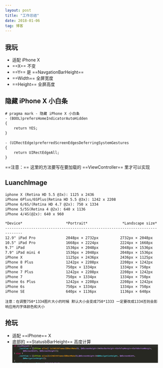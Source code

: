 ```yaml
---
layout: post
title: "工作总结"
date: 2018-01-06
tag: 博客
---   
```


## 我玩
- 适配 iPhone X
 - ==X== 不变
 - ==Y== 是 ==NavgationBarHeight==
 - ==Width== 全屏宽度
 - ==Height== 全屏高度

## 隐藏 iPhone X 小白条
```
# pragma mark - 隐藏 iPhone X 小白条
- (BOOL)prefersHomeIndicatorAutoHidden
{
    return YES;
}

- (UIRectEdge)preferredScreenEdgesDeferringSystemGestures
{
    return UIRectEdgeAll;
}
```
==注意：== 这里的方法要写在要加载的 ==ViewController== 里才可以实现
## LuanchImage
```
iphone X (Retina HD 5.5 @3x): 1125 x 2436
iPhone 6Plus/6SPlus(Retina HD 5.5 @3x): 1242 x 2208
iPhone 6/6S/(Retina HD 4.7 @2x): 750 x 1334
iPhone 5/5S(Retina 4 @2x): 640 x 1136
iPhone 4/4S(@2x): 640 x 960
```

```
*Device*                    *Portrait*                *Landscape size*
------------------------------------------------------------------------------
12.9" iPad Pro              2048px × 2732px          2732px × 2048px
10.5" iPad Pro              1668px × 2224px          2224px × 1668px
9.7" iPad                   1536px × 2048px          2048px × 1536px
7.9" iPad mini 4            1536px × 2048px          2048px × 1536px
iPhone X                    1125px × 2436px          2436px × 1125px
iPhone 8 Plus               1242px × 2208px          2208px × 1242px
iPhone 8                    750px × 1334px           1334px × 750px
iPhone 7 Plus               1242px × 2208px          2208px × 1242px
iPhone 7                    750px × 1334px           1334px × 750px
iPhone 6s Plus              1242px × 2208px          2208px × 1242px
iPhone 6s                   750px × 1334px           1334px × 750px
iPhone SE                   640px × 1136px           1136px × 640px

注意：在调整750*1334图片大小的时候 默认大小会变成750*1333 一定要改成1334否则会影响应用内字体颜色和大小
```
## 抢玩
- 适配 ==iPhone== X
 - 底部的 ==StatusbBarHeight== 高度计算
![](media/15152104112124/15152301743451.jpg)


